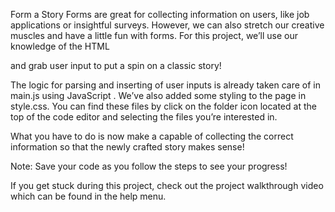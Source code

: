 Form a Story
Forms are great for collecting information on users, like job applications or insightful surveys. However, we can also stretch our creative muscles and have a little fun with forms. For this project, we’ll use our knowledge of the HTML <form> and grab user input to put a spin on a classic story!

The logic for parsing and inserting of user inputs is already taken care of in main.js using JavaScript . We’ve also added some styling to the page in style.css. You can find these files by click on the folder icon located at the top of the code editor and selecting the files you’re interested in.

What you have to do is now make a <form> capable of collecting the correct information so that the newly crafted story makes sense!

Note: Save your code as you follow the steps to see your progress!

If you get stuck during this project, check out the project walkthrough video which can be found in the help menu.
